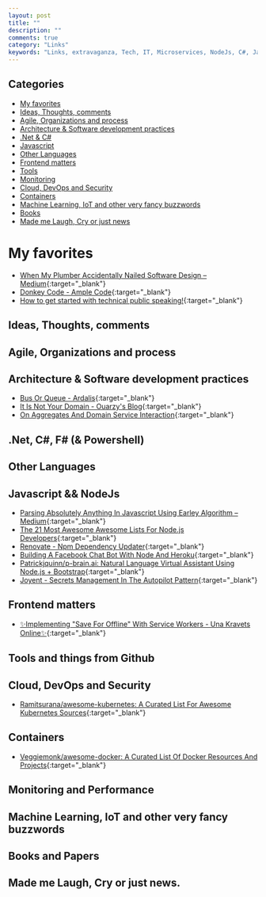 ```yaml
---
layout: post
title: ""
description: ""
comments: true
category: "Links"
keywords: "Links, extravaganza, Tech, IT, Microservices, NodeJs, C#, Javascript, Solution architecture"
---
```


## Categories ##
* [My favorites](#favorites)
* [Ideas, Thoughts, comments](#ideas)
* [Agile, Organizations and process](#agile)
* [Architecture & Software development practices](#development)
* [.Net & C#](#net)
* [Javascript](#javascript)
* [Other Languages](#polygloting)
* [Frontend matters](#web)
* [Tools](#tools)
* [Monitoring](#monitoring)
* [Cloud, DevOps and Security](#devops)
* [Containers](#containers)
* [Machine Learning, IoT and other very fancy buzzwords](#iot)
* [Books](#books)
* [Made me Laugh, Cry or just news](#news)

# My favorites<a name="favorites"></a> #
* [When My Plumber Accidentally Nailed Software Design – Medium](https://medium.com/@matryer/when-my-plumber-accidentally-nailed-software-design-b900c879f3a1?__s=amwwwz5judsp1dsfgko7#.jcsxv115y){:target="_blank"} 
* [Donkey Code - Ample Code](https://einarwh.wordpress.com/2017/01/21/donkey-code/?__s=amwwwz5judsp1dsfgko7){:target="_blank"}
* [How to get started with technical public speaking!](http://www.hanselman.com/blog/VIDEOHowToGetStartedWithTechnicalPublicSpeaking.aspx){:target="_blank"}
## Ideas, Thoughts, comments <a name="ideas"></a> ##

## Agile, Organizations and process<a name="agile"></a> ##

## Architecture & Software development practices <a name="development"></a> ##
* [Bus Or Queue - Ardalis](http://ardalis.com/bus-or-queue?__s=amwwwz5judsp1dsfgko7){:target="_blank"}
* [It Is Not Your Domain - Ouarzy's Blog](http://www.ouarzy.com/2017/01/25/it-is-not-your-domain/?__s=amwwwz5judsp1dsfgko7){:target="_blank"}
* [On Aggregates And Domain Service Interaction](https://ocramius.github.io/blog/on-aggregates-and-external-context-interactions/?__s=amwwwz5judsp1dsfgko7){:target="_blank"}

## **.Net, C#, F# (& Powershell)**  <a name="net"></a> ##

## Other Languages  <a name="polygloting"></a> ##

## Javascript && NodeJs <a name="javascript"></a><a name="nodejs"></a> ##
* [Parsing Absolutely Anything In Javascript Using Earley Algorithm – Medium](https://medium.com/@gajus/parsing-absolutely-anything-in-javascript-using-earley-algorithm-886edcc31e5e#.lcbwm2nce){:target="_blank"}
* [The 21 Most Awesome Awesome Lists For Node.js Developers](https://nodesource.com/blog/the-21-most-awesome-awesome-lists-for-node-js-developers){:target="_blank"}
* [Renovate - Npm Dependency Updater](https://keylocation.sg/our-tech/renovate){:target="_blank"}
* [Building A Facebook Chat Bot With Node And Heroku](https://www.sitepoint.com/building-facebook-chat-bot-node-heroku/){:target="_blank"}
* [Patrickjquinn/p-brain.ai: Natural Language Virtual Assistant Using Node.js + Bootstrap](https://github.com/patrickjquinn/P-Brain.ai){:target="_blank"}
* [Joyent - Secrets Management In The Autopilot Pattern](https://www.joyent.com/blog/secrets-management-in-the-autopilotpattern){:target="_blank"}

## Frontend matters <a name="web"></a> ##
* [✨Implementing "Save For Offline" With Service Workers - Una Kravets Online✨](https://una.im/save-offline/){:target="_blank"}

## Tools and things from Github <a name="tools"></a> ##

## Cloud, DevOps and Security<a name="devops"></a> ##
* [Ramitsurana/awesome-kubernetes: A Curated List For Awesome Kubernetes Sources](https://github.com/ramitsurana/awesome-kubernetes){:target="_blank"}

## Containers <a name="containers"></a> ##
* [Veggiemonk/awesome-docker: A Curated List Of Docker Resources And Projects](https://github.com/veggiemonk/awesome-docker){:target="_blank"}

## Monitoring and Performance <a name="monitoring"></a> ##

## Machine Learning, IoT and other very fancy buzzwords <a name="iot"></a> ##

## Books and Papers<a name="books"></a> ##

## Made me Laugh, Cry or just news. <a name="news"></a> ##
